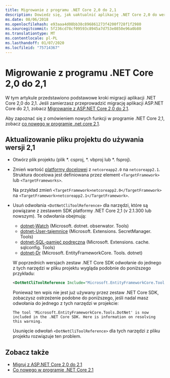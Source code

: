 ```yaml
---
title: Migrowanie z programu .NET Core 2,0 do 2,1
description: Dowiedz się, jak uaktualnić aplikację .NET Core 2,0 do wersji 2,1.
ms.date: 08/06/2018
ms.openlocfilehash: e93aaa4d08bb38c896861273f4200f728f1f2980
ms.sourcegitcommit: 5f236cd78cf09593c8945a7d753e0850e96a0b80
ms.translationtype: MT
ms.contentlocale: pl-PL
ms.lasthandoff: 01/07/2020
ms.locfileid: "75714367"
---
```

# <a name="migrate-from-net-core-20-to-21"></a>Migrowanie z programu .NET Core 2,0 do 2,1

W tym artykule przedstawiono podstawowe kroki migracji aplikacji .NET Core 2,0 do 2,1. Jeśli zamierzasz przeprowadzić migrację aplikacji ASP.NET Core do 2,1, zobacz [Migrowanie z ASP.NET Core 2,0 do 2,1](/aspnet/core/migration/20_21).

Aby zapoznać się z omówieniem nowych funkcji w programie .NET Core 2,1, zobacz [co nowego w programie .net core 2,1](../whats-new/dotnet-core-2-1.md).

## <a name="update-the-project-file-to-use-21-versions"></a>Aktualizowanie pliku projektu do używania wersji 2,1

- Otwórz plik projektu (plik \*. csproj, \*. vbproj lub \*. fsproj).

- Zmień wartość [platformy docelowej](../../standard/frameworks.md) z `netcoreapp2.0` na `netcoreapp2.1`. Struktura docelowa jest definiowana przez element `<TargetFramework>` lub `<TargetFrameworks>`.

  Na przykład zmień `<TargetFramework>netcoreapp2.0</TargetFramework>` na `<TargetFramework>netcoreapp2.1</TargetFramework>`.

- Usuń odwołania `<DotNetCliToolReference>` dla narzędzi, które są powiązane z zestawem SDK platformy .NET Core 2,1 (v 2.1.300 lub nowszym). Te odwołania obejmują:

  - [dotnet-Watch](https://github.com/aspnet/DotNetTools/blob/master/src/dotnet-watch/README.md) (Microsoft. dotnet. obserwator. Tools)
  - [dotnet-User-tajemnice](https://github.com/aspnet/DotNetTools/blob/master/src/dotnet-user-secrets/README.md) (Microsoft. Extensions. SecretManager. Tools)
  - [dotnet-SQL-pamięć podręczna](https://github.com/aspnet/DotNetTools/blob/master/src/dotnet-sql-cache/README.md) (Microsoft. Extensions. cache. sqlconfig. Tools)
  - [dotnet-Dr](/ef/core/miscellaneous/cli/dotnet) (Microsoft. EntityFrameworkCore. Tools. dotnet)
  
  W poprzednich wersjach zestaw .NET Core SDK odwołanie do jednego z tych narzędzi w pliku projektu wygląda podobnie do poniższego przykładu:

  ```xml
  <DotNetCliToolReference Include="Microsoft.EntityFrameworkCore.Tools.DotNet" Version="2.0.0" />
  ```

  Ponieważ ten wpis nie jest już używany przez zestaw .NET Core SDK, zobaczysz ostrzeżenie podobne do poniższego, jeśli nadal masz odwołania do jednego z tych narzędzi w projekcie:
  
  `The tool 'Microsoft.EntityFrameworkCore.Tools.DotNet' is now included in the .NET Core SDK. Here is information on resolving this warning.`
  
  Usunięcie odwołań `<DotNetCliToolReference>` dla tych narzędzi z pliku projektu rozwiązuje ten problem.

## <a name="see-also"></a>Zobacz także

- [Migruj z ASP.NET Core 2,0 do 2,1](/aspnet/core/migration/20_21)
- [Co nowego w programie .NET Core 2.1](../whats-new/dotnet-core-2-1.md)
